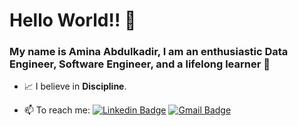 # Hello World!! :star_struck:


### My name is Amina Abdulkadir, I am an enthusiastic Data Engineer, Software Engineer, and a lifelong learner :star2:

- :chart_with_upwards_trend: I believe in **Discipline**.



- 📫 To reach me:  [![Linkedin Badge](https://img.shields.io/badge/-Linkedin-4169E1?style=flat-square&logo=Linkedin&logoColor=white&&link=https://www.linkedin.com/in/aminaabdulkadir/)](https://www.linkedin.com/in/aminaabdulkadir/) [![Gmail Badge](https://img.shields.io/badge/-Gmail-c14438?style=flat-square&logo=Gmail&logoColor=white&link=mailto:aminaa.omar7@gmail.com)](mailto:aminaa.omar7@gmail.com)
